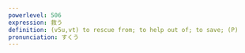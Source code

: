 ```yaml
---
powerlevel: 506
expression: 救う
definition: (v5u,vt) to rescue from; to help out of; to save; (P)
pronunciation: すくう
---
```

